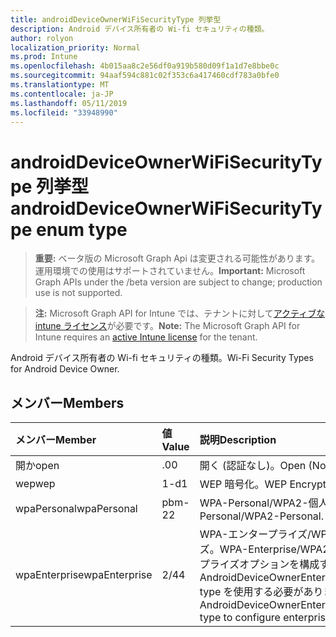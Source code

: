 ```yaml
---
title: androidDeviceOwnerWiFiSecurityType 列挙型
description: Android デバイス所有者の Wi-fi セキュリティの種類。
author: rolyon
localization_priority: Normal
ms.prod: Intune
ms.openlocfilehash: 4b015aa8c2e56df0a919b580d09f1a1d7e8bbe0c
ms.sourcegitcommit: 94aaf594c881c02f353c6a417460cdf783a0bfe0
ms.translationtype: MT
ms.contentlocale: ja-JP
ms.lasthandoff: 05/11/2019
ms.locfileid: "33948990"
---
```

# <a name="androiddeviceownerwifisecuritytype-enum-type"></a><span data-ttu-id="ccba0-103">androidDeviceOwnerWiFiSecurityType 列挙型</span><span class="sxs-lookup"><span data-stu-id="ccba0-103">androidDeviceOwnerWiFiSecurityType enum type</span></span>

> <span data-ttu-id="ccba0-104">**重要:** ベータ版の Microsoft Graph Api は変更される可能性があります。運用環境での使用はサポートされていません。</span><span class="sxs-lookup"><span data-stu-id="ccba0-104">**Important:** Microsoft Graph APIs under the /beta version are subject to change; production use is not supported.</span></span>

> <span data-ttu-id="ccba0-105">**注:** Microsoft Graph API for Intune では、テナントに対して[アクティブな intune ライセンス](https://go.microsoft.com/fwlink/?linkid=839381)が必要です。</span><span class="sxs-lookup"><span data-stu-id="ccba0-105">**Note:** The Microsoft Graph API for Intune requires an [active Intune license](https://go.microsoft.com/fwlink/?linkid=839381) for the tenant.</span></span>

<span data-ttu-id="ccba0-106">Android デバイス所有者の Wi-fi セキュリティの種類。</span><span class="sxs-lookup"><span data-stu-id="ccba0-106">Wi-Fi Security Types for Android Device Owner.</span></span>

## <a name="members"></a><span data-ttu-id="ccba0-107">メンバー</span><span class="sxs-lookup"><span data-stu-id="ccba0-107">Members</span></span>
|<span data-ttu-id="ccba0-108">メンバー</span><span class="sxs-lookup"><span data-stu-id="ccba0-108">Member</span></span>|<span data-ttu-id="ccba0-109">値</span><span class="sxs-lookup"><span data-stu-id="ccba0-109">Value</span></span>|<span data-ttu-id="ccba0-110">説明</span><span class="sxs-lookup"><span data-stu-id="ccba0-110">Description</span></span>|
|:---|:---|:---|
|<span data-ttu-id="ccba0-111">開か</span><span class="sxs-lookup"><span data-stu-id="ccba0-111">open</span></span>|<span data-ttu-id="ccba0-112">.0</span><span class="sxs-lookup"><span data-stu-id="ccba0-112">0</span></span>|<span data-ttu-id="ccba0-113">開く (認証なし)。</span><span class="sxs-lookup"><span data-stu-id="ccba0-113">Open (No Authentication).</span></span>|
|<span data-ttu-id="ccba0-114">wep</span><span class="sxs-lookup"><span data-stu-id="ccba0-114">wep</span></span>|<span data-ttu-id="ccba0-115">1-d</span><span class="sxs-lookup"><span data-stu-id="ccba0-115">1</span></span>|<span data-ttu-id="ccba0-116">WEP 暗号化。</span><span class="sxs-lookup"><span data-stu-id="ccba0-116">WEP Encryption.</span></span>|
|<span data-ttu-id="ccba0-117">wpaPersonal</span><span class="sxs-lookup"><span data-stu-id="ccba0-117">wpaPersonal</span></span>|<span data-ttu-id="ccba0-118">pbm-2</span><span class="sxs-lookup"><span data-stu-id="ccba0-118">2</span></span>|<span data-ttu-id="ccba0-119">WPA-Personal/WPA2-個人用。</span><span class="sxs-lookup"><span data-stu-id="ccba0-119">WPA-Personal/WPA2-Personal.</span></span>|
|<span data-ttu-id="ccba0-120">wpaEnterprise</span><span class="sxs-lookup"><span data-stu-id="ccba0-120">wpaEnterprise</span></span>|<span data-ttu-id="ccba0-121">2/4</span><span class="sxs-lookup"><span data-stu-id="ccba0-121">4</span></span>|<span data-ttu-id="ccba0-122">WPA-エンタープライズ/WPA2-エンタープライズ。</span><span class="sxs-lookup"><span data-stu-id="ccba0-122">WPA-Enterprise/WPA2-Enterprise.</span></span> <span data-ttu-id="ccba0-123">エンタープライズオプションを構成するには、AndroidDeviceOwnerEnterpriseWifiConfiguration type を使用する必要があります。</span><span class="sxs-lookup"><span data-stu-id="ccba0-123">Must use AndroidDeviceOwnerEnterpriseWifiConfiguration type to configure enterprise options.</span></span>|





